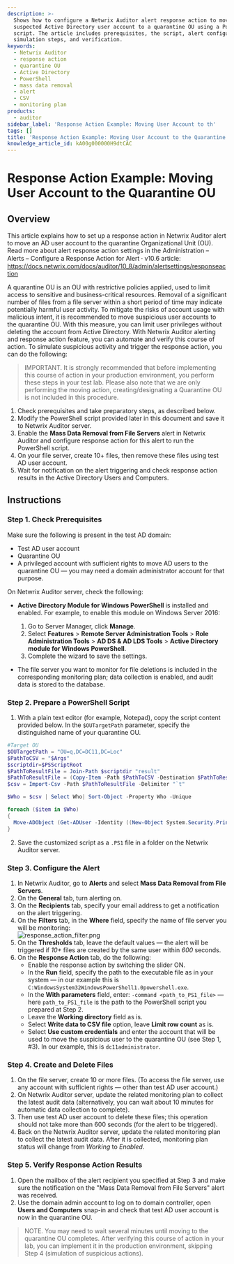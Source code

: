 ```yaml
---
description: >-
  Shows how to configure a Netwrix Auditor alert response action to move a
  suspected Active Directory user account to a quarantine OU using a PowerShell
  script. The article includes prerequisites, the script, alert configuration,
  simulation steps, and verification.
keywords:
  - Netwrix Auditor
  - response action
  - quarantine OU
  - Active Directory
  - PowerShell
  - mass data removal
  - alert
  - CSV
  - monitoring plan
products:
  - auditor
sidebar_label: 'Response Action Example: Moving User Account to th'
tags: []
title: 'Response Action Example: Moving User Account to the Quarantine OU'
knowledge_article_id: kA00g000000H9dtCAC
---
```


# Response Action Example: Moving User Account to the Quarantine OU

## Overview

This article explains how to set up a response action in Netwrix Auditor alert to move an AD user account to the quarantine Organizational Unit (OU). Read more about alert response action settings in the Administration – Alerts – Configure a Response Action for Alert ⸱ v10.6 article: https://docs.netwrix.com/docs/auditor/10_8/admin/alertsettings/responseaction

A quarantine OU is an OU with restrictive policies applied, used to limit access to sensitive and business-critical resources. Removal of a significant number of files from a file server within a short period of time may indicate potentially harmful user activity. To mitigate the risks of account usage with malicious intent, it is recommended to move suspicious user accounts to the quarantine OU. With this measure, you can limit user privileges without deleting the account from Active Directory. With Netwrix Auditor alerting and response action feature, you can automate and verify this course of action. To simulate suspicious activity and trigger the response action, you can do the following:

> IMPORTANT. It is strongly recommended that before implementing this course of action in your production environment, you perform these steps in your test lab. Please also note that we are only performing the moving action, creating/designating a Quarantine OU is not included in this procedure.

1. Check prerequisites and take preparatory steps, as described below.  
2. Modify the PowerShell script provided later in this document and save it to Netwrix Auditor server.  
3. Enable the **Mass Data Removal from File Servers** alert in Netwrix Auditor and configure response action for this alert to run the PowerShell script.  
4. On your file server, create 10+ files, then remove these files using test AD user account.  
5. Wait for notification on the alert triggering and check response action results in the Active Directory Users and Computers.

## Instructions

### Step 1. Check Prerequisites

Make sure the following is present in the test AD domain:

- Test AD user account
- Quarantine OU
- A privileged account with sufficient rights to move AD users to the quarantine OU — you may need a domain administrator account for that purpose.

On Netwrix Auditor server, check the following:

- **Active Directory Module for Windows PowerShell** is installed and enabled. For example, to enable this module on Windows Server 2016:

  1. Go to Server Manager, click **Manage**.
  2. Select **Features** > **Remote Server Administration Tools** > **Role Administration Tools** > **AD DS & AD LDS Tools** > **Active Directory module for Windows PowerShell**.
  3. Complete the wizard to save the settings.

- The file server you want to monitor for file deletions is included in the corresponding monitoring plan; data collection is enabled, and audit data is stored to the database.

### Step 2. Prepare a PowerShell Script

1. With a plain text editor (for example, Notepad), copy the script content provided below. In the ` $OUTargetPath ` parameter, specify the distinguished name of your quarantine OU.

```powershell
#Target OU
$OUTargetPath = "OU=q,DC=DC11,DC=Loc"
$PathToCSV = "$Args"
$scriptdir=$PSScriptRoot
$PathToResultFile = Join-Path $scriptdir "result"
$PathToResultFile = (Copy-Item -Path $PathToCSV -Destination $PathToResultFile -PassThru)
$csv = Import-Csv -Path $PathToResultFile -Delimiter "`t"

$Who = $csv | Select Who| Sort-Object -Property Who -Unique

foreach ($item in $Who)
{
  Move-ADObject (Get-ADUser -Identity ((New-Object System.Security.Principal.NTAccount($item."Who")).Translate([System.Security.Principal.SecurityIdentifier])).Value).DistinguishedName -TargetPath $OUTargetPath
}
```

2. Save the customized script as a `.PS1` file in a folder on the Netwrix Auditor server.

### Step 3. Configure the Alert

1. In Netwrix Auditor, go to **Alerts** and select **Mass Data Removal from File Servers**.  
2. On the **General** tab, turn alerting on.  
3. On the **Recipients** tab, specify your email address to get a notification on the alert triggering.  
4. On the **Filters** tab, in the **Where** field, specify the name of file server you will be monitoring:  
   ![response_action_filter.png](./images/ka0Qk000000EAE1_0EM4u000008LFTc.png)
5. On the **Thresholds** tab, leave the default values — the alert will be triggered if _10+_ files are created by the same user within _600_ seconds.  
6. On the **Response Action** tab, do the following:
   - Enable the response action by switching the slider ON.
   - In the **Run** field, specify the path to the executable file as in your system — in our example this is `C:WindowsSystem32WindowsPowerShell1.0powershell.exe`.
   - In the **With parameters** field, enter: `-command <path_to_PS1_file>` — here `path_to_PS1_file` is the path to the PowerShell script you prepared at Step 2.
   - Leave the **Working directory** field as is.
   - Select **Write data to CSV file** option, leave **Limit row count** as is.
   - Select **Use custom credentials** and enter the account that will be used to move the suspicious user to the quarantine OU (see Step 1, #3). In our example, this is `dc11administrator`.

### Step 4. Create and Delete Files

1. On the file server, create 10 or more files. (To access the file server, use any account with sufficient rights — other than test AD user account.)  
2. On Netwrix Auditor server, update the related monitoring plan to collect the latest audit data (alternatively, you can wait about 10 minutes for automatic data collection to complete).  
3. Then use test AD user account to delete these files; this operation should not take more than 600 seconds (for the alert to be triggered).  
4. Back on the Netwrix Auditor server, update the related monitoring plan to collect the latest audit data. After it is collected, monitoring plan status will change from _Working_ to _Enabled_.

### Step 5. Verify Response Action Results

1. Open the mailbox of the alert recipient you specified at Step 3 and make sure the notification on the "Mass Data Removal from File Servers" alert was received.  
2. Use the domain admin account to log on to domain controller, open **Users and Computers** snap-in and check that test AD user account is now in the quarantine OU.

> NOTE. You may need to wait several minutes until moving to the quarantine OU completes. After verifying this course of action in your lab, you can implement it in the production environment, skipping Step 4 (simulation of suspicious actions).
